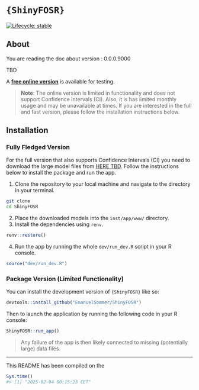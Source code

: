
<!-- README.md is generated from README.Rmd. Please edit that file -->

# `{ShinyFOSR}`

<!-- badges: start -->

[![Lifecycle:
stable](https://img.shields.io/badge/lifecycle-stable-brightgreen.svg)](https://lifecycle.r-lib.org/articles/stages.html#stable)
<!-- badges: end -->

## About

You are reading the doc about version : 0.0.0.9000

TBD

A [**free online version**](https://esommer.shinyapps.io/ShinyFOSR/) is
available for testing.

> **Note**: The online version is limited in functionality and does not
> support Confidence Intervals (CI). Also, it is has limited monthly
> usage and may be unavailable at times. If you are interested in the
> full and fast version, please follow the installation instructions
> below.

## Installation

### Fully Fledged Version

For the full version that also supports Confidence Intervals (CI) you
need to download the large model files from [HERE TBD](). Follow the
instructions below to install the package and run the app.

1.  Clone the repository to your local machine and navigate to the
    directory in your terminal.

``` bash
git clone
cd ShinyFOSR
```

2.  Place the downloaded models into the `inst/app/www/` directory.
3.  Install the dependencies using `renv`.

``` r
renv::restore()
```

4.  Run the app by running the whole `dev/run_dev.R` script in your R
    console.

``` r
source("dev/run_dev.R")
```

### Package Version (Limited Functionality)

You can install the development version of `{ShinyFOSR}` like so:

``` r
devtools::install_github("EmanuelSommer/ShinyFOSR")
```

Then to launch the application by running the following code in your R
console:

``` r
ShinyFOSR::run_app()
```

> Any failure of the app is then likely connected to missing
> (potentially large) data files.

------------------------------------------------------------------------

This README has been compiled on the

``` r
Sys.time()
#> [1] "2025-02-04 00:15:23 CET"
```
